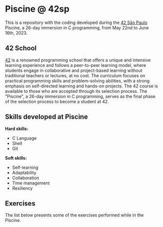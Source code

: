 # Piscine @ 42sp

This is a repository with the coding developed during the [42 São Paulo](https://www.42sp.org.br/) Piscine, a 26-day immersion in C programming, from May 22nd to June 16th, 2023.

## 42 School

[42](https://42.fr/en/homepage/) is a renowned programming school that offers a unique and intensive learning experience and follows a peer-to-peer learning model, where students engage in collaborative and project-based learning without traditional teachers or lectures, at no cost. The curriculum focuses on practical programming skills and problem-solving abilities, with a strong emphasis on self-directed learning and hands-on projects. The 42 course is available to those who are accepted through its selection process. The "Piscine", a 26-day immersion in C programming, serves as the final phase of the selection process to become a student at 42.

## Skills developed at Piscine

**Hard skills:**

- C Language
- Shell
- Git

**Soft skills:**

- Self-learning
- Adaptability
- Collaboration
- Time management
- Resiliency

## Exercises

The list below presents some of the exercises performed while in the Piscine.
